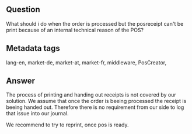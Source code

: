 ## Question

What should i do when the order is processed but the posreceipt can't be print because of an internal technical reason of the POS?

## Metadata tags

lang-en, market-de, market-at, market-fr, middleware, PosCreator, 

## Answer

The process of printing and handing out receipts is not covered by our solution. We assume that once the order is beeing processed the receipt is beeing handed out. Therefore there is no requirement from our side to log that issue into our journal.

We recommend to try to reprint, once pos is ready.